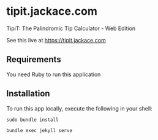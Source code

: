 # tipit.jackace.com
TipiT: The Palindromic Tip Calculator - Web Edition

See this live at https://tipit.jackace.com

## Requirements

You need Ruby to run this application

## Installation

To run this app locally, execute the following in your shell:

    sudo bundle install

    bundle exec jekyll serve


